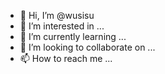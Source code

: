 - 👋 Hi, I’m @wusisu
- 👀 I’m interested in ...
- 🌱 I’m currently learning ...
- 💞️ I’m looking to collaborate on ...
- 📫 How to reach me ...

<!---
wusisu/wusisu is a ✨ special ✨ repository because its `README.md` (this file) appears on your GitHub profile.
You can click the Preview link to take a look at your changes.
--->
